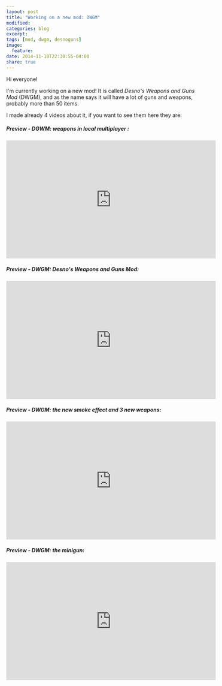 ```yaml
---
layout: post
title: "Working on a new mod: DWGM"
modified:
categories: blog
excerpt:
tags: [mod, dwgm, desnoguns]
image:
  feature:
date: 2014-11-10T22:30:55-04:00
share: true
---
```


Hi everyone!

I'm currently working on a new mod! It is called *Desno's Weapons and Guns Mod* (DWGM), and as the name says it will have a lot of guns and weapons, probably more than 50 items.

I made already 4 videos about it, if you want to see them here they are:

##### Preview - DGWM: weapons in local multiplayer :
<iframe width="560" height="315" src="http://www.youtube.com/embed/CEILyMDgaB4" frameborder="0"> </iframe>

##### Preview - DWGM: Desno's Weapons and Guns Mod:
<iframe width="560" height="315" src="http://www.youtube.com/embed/_5EmKIRSkJk" frameborder="0"> </iframe>

##### Preview - DWGM: the new smoke effect and 3 new weapons:
<iframe width="560" height="315" src="http://www.youtube.com/embed/7UWmUxKs9qg" frameborder="0"> </iframe>

##### Preview - DWGM: the minigun:
<iframe width="560" height="315" src="http://www.youtube.com/embed/uS1XAlG_AwA" frameborder="0"> </iframe>


